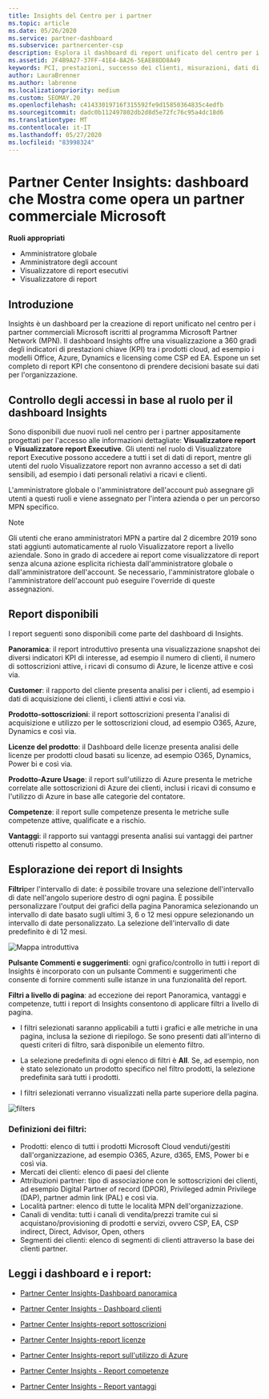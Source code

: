 ```yaml
---
title: Insights del Centro per i partner
ms.topic: article
ms.date: 05/26/2020
ms.service: partner-dashboard
ms.subservice: partnercenter-csp
description: Esplora il dashboard di report unificato del centro per i partner. Scopri come stai facendo in KPI per le vendite e la distribuzione, lo sviluppo di clienti e altro ancora.
ms.assetid: 2F4B9A27-37FF-41E4-8A26-5EAE88DD8A49
keywords: PCI, prestazioni, successo dei clienti, misurazioni, dati di report
author: LauraBrenner
ms.author: labrenne
ms.localizationpriority: medium
ms.custom: SEOMAY.20
ms.openlocfilehash: c41433019716f315592fe9d15850364835c4edfb
ms.sourcegitcommit: dadc0b112497802db2d8d5e72fc76c95a4dc18d6
ms.translationtype: MT
ms.contentlocale: it-IT
ms.lasthandoff: 05/27/2020
ms.locfileid: "83998324"
---
```

# <a name="partner-center-insights---a-dashboard-that-shows-how-a-microsoft-commercial-partner-is-doing"></a>Partner Center Insights: dashboard che Mostra come opera un partner commerciale Microsoft

**Ruoli appropriati**
- Amministratore globale
- Amministratore degli account
- Visualizzatore di report esecutivi
- Visualizzatore di report

## <a name="introduction"></a>Introduzione

Insights è un dashboard per la creazione di report unificato nel centro per i partner commerciali Microsoft iscritti al programma Microsoft Partner Network (MPN). Il dashboard Insights offre una visualizzazione a 360 gradi degli indicatori di prestazioni chiave (KPI) tra i prodotti cloud, ad esempio i modelli Office, Azure, Dynamics e licensing come CSP ed EA. Espone un set completo di report KPI che consentono di prendere decisioni basate sui dati per l'organizzazione. 

## <a name="role-based-access-control-to-the-insights-dashboard"></a>Controllo degli accessi in base al ruolo per il dashboard Insights

Sono disponibili due nuovi ruoli nel centro per i partner appositamente progettati per l'accesso alle informazioni dettagliate: **Visualizzatore report** e **Visualizzatore report Executive**. Gli utenti nel ruolo di Visualizzatore report Executive possono accedere a tutti i set di dati di report, mentre gli utenti del ruolo Visualizzatore report non avranno accesso a set di dati sensibili, ad esempio i dati personali relativi a ricavi e clienti. 

L'amministratore globale o l'amministratore dell'account può assegnare gli utenti a questi ruoli e viene assegnato per l'intera azienda o per un percorso MPN specifico.  

>[!Note] 
>Gli utenti che erano amministratori MPN a partire dal 2 dicembre 2019 sono stati aggiunti automaticamente al ruolo Visualizzatore report a livello aziendale. Sono in grado di accedere ai report come visualizzatore di report senza alcuna azione esplicita richiesta dall'amministratore globale o dall'amministratore dell'account. Se necessario, l'amministratore globale o l'amministratore dell'account può eseguire l'override di queste assegnazioni. 

## <a name="reports-available"></a>Report disponibili

I report seguenti sono disponibili come parte del dashboard di Insights.

**Panoramica**: il report introduttivo presenta una visualizzazione snapshot dei diversi indicatori KPI di interesse, ad esempio il numero di clienti, il numero di sottoscrizioni attive, i ricavi di consumo di Azure, le licenze attive e così via.

**Customer**: il rapporto del cliente presenta analisi per i clienti, ad esempio i dati di acquisizione dei clienti, i clienti attivi e così via.

**Prodotto-sottoscrizioni**: il report sottoscrizioni presenta l'analisi di acquisizione e utilizzo per le sottoscrizioni cloud, ad esempio O365, Azure, Dynamics e così via.

**Licenze del prodotto**: il Dashboard delle licenze presenta analisi delle licenze per prodotti cloud basati su licenze, ad esempio O365, Dynamics, Power bi e così via.

**Prodotto-Azure Usage**: il report sull'utilizzo di Azure presenta le metriche correlate alle sottoscrizioni di Azure dei clienti, inclusi i ricavi di consumo e l'utilizzo di Azure in base alle categorie del contatore.

**Competenze**: il report sulle competenze presenta le metriche sulle competenze attive, qualificate e a rischio.

**Vantaggi**: il rapporto sui vantaggi presenta analisi sui vantaggi dei partner ottenuti rispetto al consumo.

## <a name="navigating-the-insights-reports"></a>Esplorazione dei report di Insights

**Filtri**per l'intervallo di date: è possibile trovare una selezione dell'intervallo di date nell'angolo superiore destro di ogni pagina. È possibile personalizzare l'output dei grafici della pagina Panoramica selezionando un intervallo di date basato sugli ultimi 3, 6 o 12 mesi oppure selezionando un intervallo di date personalizzato. La selezione dell'intervallo di date predefinito è di 12 mesi. 

![Mappa introduttiva](images/pci/intro1.png)

**Pulsante Commenti e suggerimenti**: ogni grafico/controllo in tutti i report di Insights è incorporato con un pulsante Commenti e suggerimenti che consente di fornire commenti sulle istanze in una funzionalità del report. 

 
**Filtri a livello di pagina**: ad eccezione dei report Panoramica, vantaggi e competenze, tutti i report di Insights consentono di applicare filtri a livello di pagina. 

- I filtri selezionati saranno applicabili a tutti i grafici e alle metriche in una pagina, inclusa la sezione di riepilogo. Se sono presenti dati all'interno di questi criteri di filtro, sarà disponibile un elemento filtro. 

- La selezione predefinita di ogni elenco di filtri è **All**. Se, ad esempio, non è stato selezionato un prodotto specifico nel filtro prodotti, la selezione predefinita sarà tutti i prodotti.

- I filtri selezionati verranno visualizzati nella parte superiore della pagina. 

![filters](images/pci/filters.png)

### <a name="filters-definitions"></a>Definizioni dei filtri:

- Prodotti: elenco di tutti i prodotti Microsoft Cloud venduti/gestiti dall'organizzazione, ad esempio O365, Azure, d365, EMS, Power bi e così via.
- Mercati dei clienti: elenco di paesi del cliente
- Attribuzioni partner: tipo di associazione con le sottoscrizioni dei clienti, ad esempio Digital Partner of record (DPOR), Privileged admin Privilege (DAP), partner admin link (PAL) e così via. 
- Località partner: elenco di tutte le località MPN dell'organizzazione.
- Canali di vendita: tutti i canali di vendita/prezzi tramite cui si acquistano/provisioning di prodotti e servizi, ovvero CSP, EA, CSP indirect, Direct, Advisor, Open, others
- Segmenti dei clienti: elenco di segmenti di clienti attraverso la base dei clienti partner.

## <a name="read-about-each-of-the-dashboards-and-reports"></a>Leggi i dashboard e i report:

- [Partner Center Insights-Dashboard panoramica](pci-overview-report.md)

- [Partner Center Insights - Dashboard clienti](pci-customer-report.md)

- [Partner Center Insights-report sottoscrizioni](pci-product-subscriptions-report.md)

- [Partner Center Insights-report licenze](pci-product-licenses-report.md)

- [Partner Center Insights-report sull'utilizzo di Azure](pci-azure-usage-report.md)

- [Partner Center Insights - Report competenze](pci-competencies-report.md)

- [Partner Center Insights - Report vantaggi](pci-benefits-report.md)
